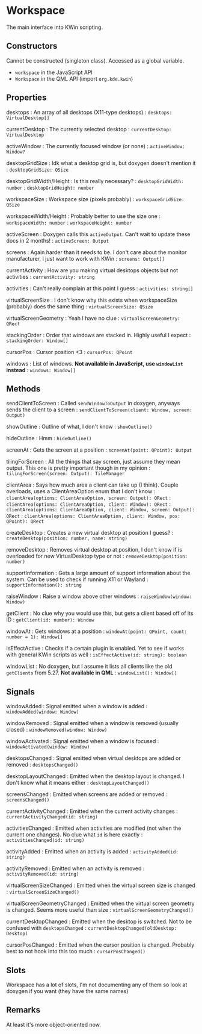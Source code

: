 # Workspace

The main interface into KWin scripting.

## Constructors

Cannot be constructed (singleton class). Accessed as a global variable.
* `workspace` in the JavaScript API
* `Workspace` in the QML API (import `org.kde.kwin`)

## Properties

desktops
: An array of all desktops (X11-type desktops)
: `desktops: VirtualDesktop[]`

currentDesktop
: The currently selected desktop
: `currentDesktop: VirtualDesktop`

activeWindow
: The currently focused window (or none)
: `activeWindow: Window?`

desktopGridSize
: Idk what a desktop grid is, but doxygen doesn't mention it
: `desktopGridSize: QSize`

desktopGridWidth/Height
: Is this really necessary?
: `desktopGridWidth: number`
: `desktopGridHeight: number`

workspaceSize
: Workspace size (pixels probably)
: `workspaceGridSize: QSize`

workspaceWidth/Height
: Probably better to use the size one
: `workspaceWidth: number`
: `workspaceHeight: number`

activeScreen
: Doxygen calls this `activeOutput`. Can't wait to update these docs in 2 months!
: `activeScreen: Output`

screens
: Again harder than it needs to be. I don't care about the monitor manufacturer, I just want to work with KWin
: `screens: Output[]`

currentActivity
: How are you making virtual desktops objects but not activities
: `currentActivity: string`

activities
: Can't really complain at this point I guess
: `activities: string[]`

virtualScreenSize
: I don't know why this exists when workspaceSize (probably) does the same thing
: `virtualScreenSize: QSize`

virtualScreenGeometry
: Yeah I have no clue
: `virtualScreenGeometry: QRect`

stackingOrder
: Order that windows are stacked in. Highly useful I expect
: `stackingOrder: Window[]`

cursorPos
: Cursor position <3
: `cursorPos: QPoint`

windows
: List of windows. **Not available in JavaScript, use `windowList` instead**
: `windows: Window[]`

## Methods

sendClientToScreen
: Called `sendWindowToOutput` in doxygen, anyways sends the client to a screen
: `sendClientToScreen(client: Window, screen: Output)`

showOutline
: Outline of what, I don't know
: `showOutline()`

hideOutline
: Hmm
: `hideOutline()`

screenAt
: Gets the screen at a position
: `screenAt(point: QPoint): Output`

tilingForScreen
: All the things that say screen, just assume they mean output. This one is pretty important though in my opinion
: `tilingForScreen(screen: Output): TileManager`

clientArea
: Says how much area a client can take up (I think). Couple overloads, uses a ClientAreaOption enum that I don't know
: `clientArea(options: ClientAreaOption, screen: Output): QRect`
: `clientArea(options: ClientAreaOption, client: Window): QRect`
: `clientArea(options: ClientAreaOption, client: Window, screen: Output): QRect`
: `clientArea(options: ClientAreaOption, client: Window, pos: QPoint): QRect`

createDesktop
: Creates a new virtual desktop at position I guess?
: `createDesktop(position: number, name: string)`

removeDesktop
: Removes virtual desktop at position, I don't know if is overloaded for new VirtualDesktop type or not
: `removeDesktop(position: number)`

supportInformation
: Gets a large amount of support information about the system. Can be used to check if running X11 or Wayland
: `supportInformation(): string`

raiseWindow
: Raise a window above other windows
: `raiseWindow(window: Window)`

getClient
: No clue why you would use this, but gets a client based off of its ID
: `getClient(id: number): Window`

windowAt
: Gets windows at a position
: `windowAt(point: QPoint, count: number = 1): Window[]`

isEffectActive
: Checks if a certain plugin is enabled. Yet to see if works with general KWin scripts as well
: `isEffectActive(id: string): boolean`

windowList
: No doxygen, but I assume it lists all clients like the old `getClients` from 5.27. **Not available in QML**
: `windowList(): Window[]`

## Signals

windowAdded
: Signal emitted when a window is added
: `windowAdded(window: Window)`

windowRemoved
: Signal emitted when a window is removed (usually closed)
: `windowRemoved(window: Window)`

windowActivated
: Signal emitted when a window is focused
: `windowActivated(window: Window)`

desktopsChanged
: Signal emitted when virtual desktops are added or removed
: `desktopsChanged()`

desktopLayoutChanged
: Emitted when the desktop layout is changed. I don't know what it means either
: `desktopLayoutChanged()`

screensChanged
: Emitted when screens are added or removed
: `screensChanged()`

currentActivityChanged
: Emitted when the current activity changes
: `currentActivityChanged(id: string)`

activitiesChanged
: Emitted when activities are modified (not when the current one changes). No clue what `id` is here exactly
: `activitiesChanged(id: string)`

activityAdded
: Emitted when an activity is added
: `activityAdded(id: string)`

activityRemoved
: Emitted when an activity is removed
: `activityRemoved(id: string)`

virtualScreenSizeChanged
: Emitted when the virtual screen size is changed
: `virtualScreenSizeChanged()`

virtualScreenGeometryChanged
: Emitted when the virtual screen geometry is changed. Seems more useful than size
: `virtualScreenGeometryChanged()`

currentDesktopChanged
: Emitted when the desktop is switched. Not to be confused with `desktopsChanged`
: `currentDesktopChanged(oldDesktop: Desktop)`

cursorPosChanged
: Emitted when the cursor position is changed. Probably best to not hook into this too much
: `cursorPosChanged()`

## Slots

Workspace has a lot of slots, I'm not documenting any of them so look at doxygen if you want (they have the same names)

## Remarks

At least it's more object-oriented now.